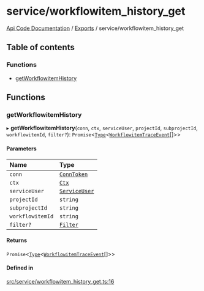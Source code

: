 # service/workflowitem\_history\_get
 
[Api Code Documentation](../README.md) / [Exports](../modules.md) / service/workflowitem\_history\_get

## Table of contents

### Functions

- [getWorkflowitemHistory](service_workflowitem_history_get.md#getworkflowitemhistory)

## Functions

### getWorkflowitemHistory

▸ **getWorkflowitemHistory**(`conn`, `ctx`, `serviceUser`, `projectId`, `subprojectId`, `workflowitemId`, `filter?`): `Promise`<[`Type`](result.md#type)<[`WorkflowitemTraceEvent`](../interfaces/service_domain_workflow_workflowitem_trace_event.WorkflowitemTraceEvent.md)[]\>\>

#### Parameters

| Name | Type |
| :------ | :------ |
| `conn` | [`ConnToken`](service_conn.md#conntoken) |
| `ctx` | [`Ctx`](../interfaces/lib_ctx.Ctx.md) |
| `serviceUser` | [`ServiceUser`](../interfaces/service_domain_organization_service_user.ServiceUser.md) |
| `projectId` | `string` |
| `subprojectId` | `string` |
| `workflowitemId` | `string` |
| `filter?` | [`Filter`](service_domain_workflow_historyFilter.md#filter) |

#### Returns

`Promise`<[`Type`](result.md#type)<[`WorkflowitemTraceEvent`](../interfaces/service_domain_workflow_workflowitem_trace_event.WorkflowitemTraceEvent.md)[]\>\>

#### Defined in

[src/service/workflowitem_history_get.ts:16](https://github.com/openkfw/TruBudget/blob/0804644/api/src/service/workflowitem_history_get.ts#L16)
